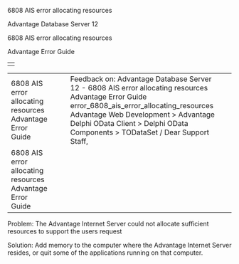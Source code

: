 6808 AIS error allocating resources




Advantage Database Server 12  

6808 AIS error allocating resources

Advantage Error Guide

|  |
| --- |
|  |

|  |  |  |  |  |
| --- | --- | --- | --- | --- |
| 6808 AIS error allocating resources  Advantage Error Guide |  |  | Feedback on: Advantage Database Server 12 - 6808 AIS error allocating resources Advantage Error Guide error\_6808\_ais\_error\_allocating\_resources Advantage Web Development > Advantage Delphi OData Client > Delphi OData Components > TODataSet / Dear Support Staff, |  |
| 6808 AIS error allocating resources  Advantage Error Guide |  |  |  |  |

Problem: The Advantage Internet Server could not allocate sufficient resources to support the users request

Solution: Add memory to the computer where the Advantage Internet Server resides, or quit some of the applications running on that computer.